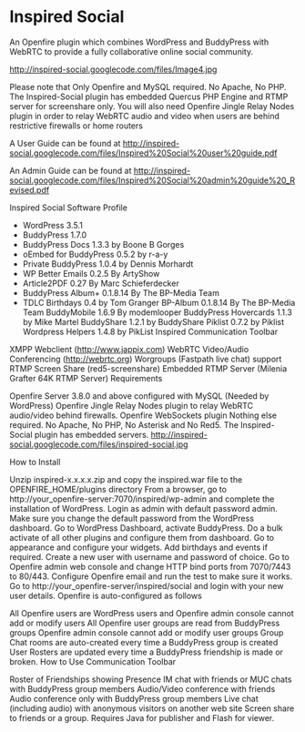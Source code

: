 # Inspired Social

An Openfire plugin which combines WordPress and BuddyPress with WebRTC to provide a fully collaborative online social community.

http://inspired-social.googlecode.com/files/Image4.jpg

Please note that Only Openfire and MySQL required. No Apache, No PHP. The Inspired-Social plugin has embedded Quercus PHP Engine and RTMP server for screenshare only. You will also need Openfire Jingle Relay Nodes plugin in order to relay WebRTC audio and video when users are behind restrictive firewalls or home routers

A User Guide can be found at http://inspired-social.googlecode.com/files/Inspired%20Social%20user%20guide.pdf

An Admin Guide can be found at http://inspired-social.googlecode.com/files/Inspired%20Social%20admin%20guide%20_Revised.pdf

Inspired Social Software Profile

* WordPress 3.5.1
* BuddyPress 1.7.0
* BuddyPress Docs 1.3.3 by Boone B Gorges
* oEmbed for BuddyPress 0.5.2 by r-a-y
* Private BuddyPress 1.0.4 by Dennis Morhardt
* WP Better Emails 0.2.5 By ArtyShow
* Article2PDF 0.27 By Marc Schieferdecker
* BuddyPress Album+ 0.1.8.14 By The BP-Media Team
* TDLC Birthdays 0.4 by Tom Granger
BP-Album 0.1.8.14 By The BP-Media Team
BuddyMobile 1.6.9 By modemlooper
BuddyPress Hovercards 1.1.3 by Mike Martel
BuddyShare 1.2.1 by BuddyShare
Piklist 0.7.2 by Piklist
Wordpress Helpers 1.4.8 by PikList
Inspired Communication Toolbar

XMPP Webclient (http://www.jappix.com)
WebRTC Video/Audio Conferencing (http://webrtc.org)
Worgroups (Fastpath live chat) support
RTMP Screen Share (red5-screenshare)
Embedded RTMP Server (Milenia Grafter 64K RTMP Server)
Requirements

Openfire Server 3.8.0 and above configured with MySQL (Needed by WordPress)
Openfire Jingle Relay Nodes plugin to relay WebRTC audio/video behind firewalls.
Openfire WebSockets plugin
Nothing else required. No Apache, No PHP, No Asterisk and No Red5. The Inspired-Social plugin has embedded servers.
http://inspired-social.googlecode.com/files/inspired-social.jpg

How to Install

Unzip inspired-x.x.x.x.zip and copy the inspired.war file to the OPENFIRE_HOME/plugins directory
From a browser, go to http://your_openfire-server:7070/inspired/wp-admin and complete the installation of WordPress. Login as admin with default password admin. Make sure you change the default password from the WordPress dashboard.
Go to WordPress Dashboard, activate BuddyPress.
Do a bulk activate of all other plugins and configure them from dashboard.
Go to appearance and configure your widgets. Add birthdays and events if required.
Create a new user with username and password of choice.
Go to Openfire admin web console and change HTTP bind ports from 7070/7443 to 80/443.
Configure Openfire email and run the test to make sure it works.
Go to http://your_openfire-server/inspired/social and login with your new user details.
Openfire is auto-configured as follows

All Openfire users are WordPress users and Openfire admin console cannot add or modify users
All Openfire user groups are read from BuddyPress groups Openfire admin console cannot add or modify user groups
Group Chat rooms are auto-created every time a BuddyPress group is created
User Rosters are updated every time a BuddyPress friendship is made or broken.
How to Use Communication Toolbar

Roster of Friendships showing Presence
IM chat with friends or MUC chats with BuddyPress group members
Audio/Video conference with friends
Audio conference only with BuddyPress group members
Live chat (including audio) with anonymous visitors on another web site
Screen share to friends or a group. Requires Java for publisher and Flash for viewer.
